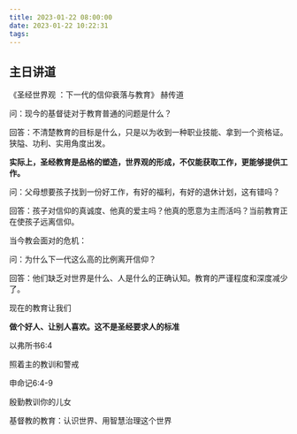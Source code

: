 ```yaml
---
title: 2023-01-22 08:00:00
date: 2023-01-22 10:22:31
tags:
---
```


## 主日讲道

《圣经世界观 ：下一代的信仰衰落与教育》 赫传道

问：现今的基督徒对于教育普通的问题是什么？

回答：不清楚教育的目标是什么，只是以为收到一种职业技能、拿到一个资格证。狭隘、功利、实用角度出发。

**实际上，圣经教育是品格的塑造，世界观的形成，不仅能获取工作，更能够提供工作。**

问：父母想要孩子找到一份好工作，有好的福利，有好的退休计划，这有错吗？

回答：孩子对信仰的真诚度、他真的爱主吗？他真的愿意为主而活吗？当前教育正在使孩子远离信仰。



当今教会面对的危机：



问：为什么下一代这么高的比例离开信仰？

回答：他们缺乏对世界是什么、人是什么的正确认知。教育的严谨程度和深度减少了。



现在的教育让我们



**做个好人、让别人喜欢。这不是圣经要求人的标准**



以弗所书6:4

照着主的教训和警戒

申命记6:4-9

殷勤教训你的儿女



基督教的教育：认识世界、用智慧治理这个世界

